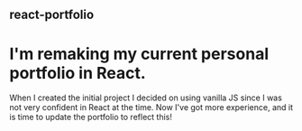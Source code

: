 ## react-portfolio

# I'm remaking my current personal portfolio in React. 

When I created the initial project I decided on using vanilla JS since I was not very confident in React at the time. Now I've got more experience, and it is time to update the portfolio to reflect this!
